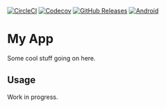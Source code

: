 [![CircleCI](https://img.shields.io/circleci/build/gh/johndoe/app)](https://app.circleci.com/pipelines/gh/johndoe/app/)
[![Codecov](https://img.shields.io/codecov/c/gh/johndoe/app)](https://app.codecov.io/gh/johndoe/app/)
[![GitHub Releases](https://img.shields.io/github/release/johndoe/app)](https://github.com/johndoe/app/releases/)
[![Android](https://img.shields.io/badge/android-14+-informational)](https://developer.android.com/studio/releases/platforms/#4.0)

# My App

Some cool stuff going on here.

## Usage

Work in progress.
